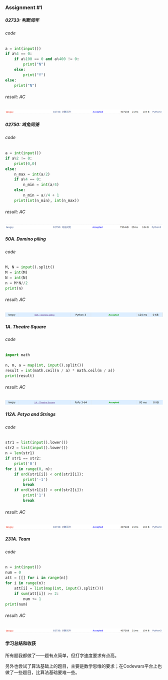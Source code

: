 ### Assignment #1

##### 02733: 判断闰年

###### code

```python
a = int(input())
if a%4 == 0:
    if a%100 == 0 and a%400 != 0:
        print("N")
    else:
        print("Y")
else:
    print("N")
```

###### result: AC

![02733](https://github.com/oFtangcY/2024fall-cs101-personal/blob/main/homework/fig/02733.png)

##### 02750: 鸡兔同笼

###### code

```python
a = int(input())
if a%2 != 0:
    print(0,0)
else:
    n_max = int(a/2)
    if a%4 == 0:
        n_min = int(a/4)
    else:
        n_min = a//4 + 1
    print(int(n_min), int(n_max))
```

###### result: AC

![02750](https://github.com/oFtangcY/2024fall-cs101-personal/blob/main/homework/fig/02750.png)

##### 50A. Domino piling

###### code

```python
M, N = input().split()
M = int(M)
N = int(N)
n = M*N//2
print(n)
```

###### result: AC

![50A](https://github.com/oFtangcY/2024fall-cs101-personal/blob/main/homework/fig/50A.png)

##### 1A. Theatre Square

###### code

```python
import math

n, m, a = map(int, input().split())
result = int(math.ceil(n / a) * math.ceil(m / a))
print(result)
```

###### result: AC

![1A](https://github.com/oFtangcY/2024fall-cs101-personal/blob/main/homework/fig/1A.png)

##### 112A. Petya and Strings

###### code

```python
str1 = list(input().lower())
str2 = list(input().lower())
n = len(str1)
if str1 == str2:
    print('0')
for i in range(0, n):
    if ord(str1[i]) < ord(str2[i]):
        print('-1')
        break
    if ord(str1[i]) > ord(str2[i]):
        print('1')
        break
```

###### result: AC

![112A](https://github.com/oFtangcY/2024fall-cs101-personal/blob/main/homework/fig/02733.png)

##### 231A. Team

###### code

```python
n = int(input())
num = 0
att = [[] for i in range(n)]
for i in range(n):
    att[i] = list(map(int, input().split()))
    if sum(att[i]) >= 2:
        num += 1
print(num)
```

###### result: AC

![231A](https://github.com/oFtangcY/2024fall-cs101-personal/blob/main/homework/fig/02733.png)

#### 学习总结和收获

所有题我都做了——题有点简单，但打字速度要求有点高。

另外也尝试了算法基础上的题目，主要是数学思维的要求；在Codewars平台上也做了一些题目，比算法基础要难一些。
